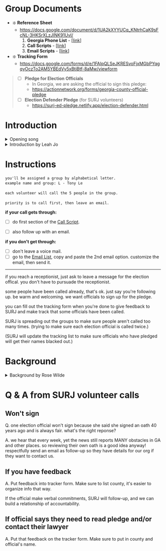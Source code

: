 # Group Documents
 - ❇️  **Reference Sheet**
   -  https://docs.google.com/document/d/1UA2kXYYUCq_KNtrhCaK9sFcNL-3HKSrXLzJINK91UvI/
       1.  **Georgia Phone List** - [[link](https://docs.google.com/spreadsheets/d/1DuEXgBwPgBrJp6TwwxFqyVMylS4MZSfOm7bX_55n83Q/edit#gid=2063838138)]
       2.  **Call Scripts** - [[link](https://docs.google.com/document/d/1jQMUPVd-GCog5hOK7dWrABEv3DV7n_nvx4xiEGr6zvg/)]
       3.  **Email Scripts** - [[link](https://docs.google.com/document/d/15DMneYQ5lUufkHHT7FNp8MAb2hbaf8YEueZKr2wSMV8/)]
 - ❇️  **Tracking Form**
   - https://docs.google.com/forms/d/e/1FAIpQLSeJKRESvoFjxMGbPYqgqyOczTo2AM5YBEdVy5xBtiBtf-8aMw/viewform

 > - [ ] **Pledge for Election Officials**
 >   - In Georgia, we are asking the official to sign this pledge:
 >    * https://actionnetwork.org/forms/georgia-county-official-pledge
 > - [ ] **Election Defender Pledge** (for SURJ volunteers)
 >   - https://surj-ed-pledge.netlify.app/election-defender.html

# Introduction
<details>
  <summary>Opening song</summary>


  ```
  Got to fight my amygdala
  Just to keep hearin' ya

  We can do this if we try
  Do this like it's do or die

  let us pause
  let us regroup
  let us remember
  That we are charmed
  ```

  > [Ani DiFranco — Do or Die](https://www.youtube.com/watch?v=quSvEOzZqhI) [YouTube]
</details>

<details>
  <summary>Introduction by Leah Jo</summary>

  > _(pronounced LEE-uh)_
  >
  > _(about 83 people in zoom call at 11:26am)_
  >
  > _(had about 247 actions over the zap hour)_

  one week out from historic election.

  zap is one hour. just calling georgia only.
  someone is putting letters in front of our Zoom name on purpose to organize us into calling groups.

  showing up for SURJ Georgia, New Georgia Project (accountability partner in georgia). best to access zoom on computer so you can use phone to make calls.

  u.s. elections are administered through decentralized counties.
  election officials hold most responsibility to make sure elections are accessible and fair.

  they want to make sure people aren't called too much.

  why georgia? it's a swing state in a long time. when early voting started, there were 8-hr lines. no lines currently, but expected to go up. as of last wed, 2.7 million already voted. both trump and biden are visiting there. 2 open senate seats.

  this is opportunity to swing georgia left. make strides towards more racial justice. we're calling all election officials in georgia today.

  we're using a different script. be respectful and caring in all communications.

  recruit friends to join on Wed and Mon of next week.
</details>

# Instructions
```
you'll be assigned a group by alphabetical letter.
example name and group: L - Tony Le

each volunteer will call the 5 people in the group.

priority is to call first, then leave an email.
```

**if your call gets through:**
 - [ ] do first section of the [Call Script](https://docs.google.com/document/d/1jQMUPVd-GCog5hOK7dWrABEv3DV7n_nvx4xiEGr6zvg/edit).
 - [ ] also follow up with an email.


**if you don't get through:**
 - [ ] don't leave a voice mail.
 - [ ] go to the [Email List](https://docs.google.com/document/d/15DMneYQ5lUufkHHT7FNp8MAb2hbaf8YEueZKr2wSMV8/), copy and paste the 2nd email option. customize the email, then send it.

---

if you reach a receptionist, just ask to leave a message for the election offical. you don't have to pursuade the receptionist.

some people have been called already, that's ok. just say you're following up. be warm and welcoming. we want officials to sign up for the pledge.

you can fill out the tracking form when you're done to give feedback to SURJ and make track that some officials have been called.

SURJ is spreading out the groups to make sure people aren't called too many times. (trying to make sure each election official is called twice.)

(SURJ will update the tracking list to make sure officials who have pledged will get their names blacked out.)



# Background
<details>
  <summary>Background by Rose Wilde</summary>

  now is the time to stop hijacking of election process. trump has suggested he won't respect the process, intimidating voters. since summer, over 10,000 protesters have been arrested.

  democratic participation, we need to hold onto what actions we have left.

  a successful election is one that's free (all eligible voters can vote without interference), transparent, disputes are resolved without bias.

## Election Timeline: 3 Phases
  ![](./img/slide01.png)

  1. popular voter period
  2. voter certification
  3. electoral college period

## Scenarios
  ![](./img/slide02.png)
  Trying to protect against 4th possibility: Biden wins, Trump contests

## Phase 1: Popular Vote counting period
  ![](./img/slide03.png)
  make sure election officials pledge to make sure that all votes are counted.

## Where do phone zaps come in?
  ![](./img/slide04.png)
  we will be asking election officials to sign the Pledge to Defend the Election. swing states targeted: PA, OH, WS, GA...
</details>


# Q & A from SURJ volunteer calls
## Won't sign
Q. one election official won't sign because she said she signed an oath 40 years ago and is always fair. what's the right reponse?

A. we hear that every week, yet the news still reports MANY obstacles in GA and other places. so reviewing their own oath is a good idea anyway! respectfully send an email as follow-up so they have details for our org if they want to contact us.

## If you have feedback
A. Put feedback into tracker form. Make sure to list county, it's easier to organize info that way.

If the official make verbal commitments, SURJ will follow-up, and we can build a relationship of accountability.

## If official says they need to read pledge and/or contact their lawyer
A. Put that feedback on the tracker form. Make sure to put in county and official's name.

